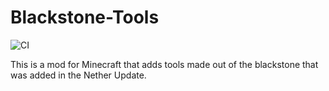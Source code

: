# Blackstone-Tools

![CI](https://github.com/mschae23/Blackstone-Tools/workflows/CI/badge.svg)

This is a mod for Minecraft that adds tools made out of the blackstone that was added in the Nether Update.
